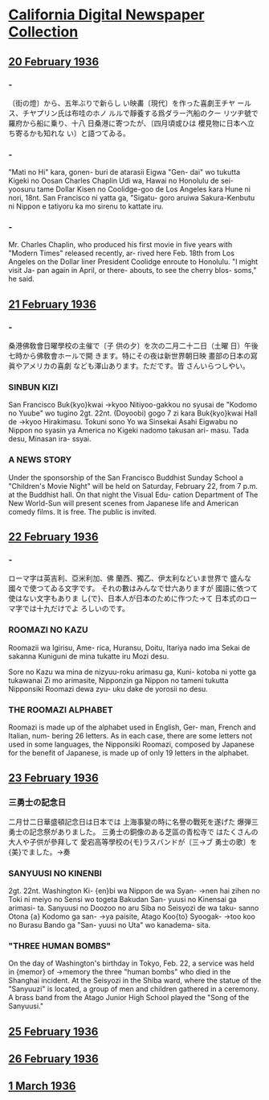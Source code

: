 # [California Digital Newspaper Collection](https://cdnc.ucr.edu/?a=q&r=1&results=1&sf=byDA&e=-------en--20-NWS-1--txt-txIN-roomazi-------)

## [20 February 1936](https://cdnc.ucr.edu/?a=d&d=NWS19360220-01.1.8&srpos=2&e=-------en--20-NWS-1-byDA-txt-txIN-roomazi-------)

### -
〔街の燈〕から、五年ぶりで新らし
い映畵〔現代〕を作った喜劇王チヤ
ールス、チヤプリン氏は布哇のホノ
ルルで靜養する爲ダラー汽船のクー
リツヂ號で羅府から船に乗り、十八
日桑港に寄つたが、〔四月頃或ひは
櫻見物に日本へ立ち寄るかも知れな
い〕と語つてゐる。

### -
"Mati no Hi" kara, gonen-
buri de atarasii Eigwa "Gen-
dai" wo tukutta Kigeki no
Oosan Charles Chaplin Udi
wa, Hawai no Honolulu de sei-
yoosuru tame Dollar Kisen no
Coolidge-goo de Los Angeles
kara Hune ni nori, 18nt. San
Francisco ni yatta ga, "Sigatu-
goro aruiwa Sakura-Kenbutu
ni Nippon e tatiyoru ka mo
sirenu to kattate iru.

### -
Mr. Charles Chaplin, who
produced his first movie in
five years with "Modern
Times" released recently, ar-
rived here Feb. 18th from Los
Angeles on the Dollar liner
President Coolidge enroute to
Honolulu. "I might visit Ja-
pan again in April, or there-
abouts, to see the cherry blos-
soms," he said.

## [21 February 1936](https://cdnc.ucr.edu/?a=d&d=NWS19360221-01.1.8&srpos=3&e=-------en--20-NWS-1-byDA-txt-txIN-roomazi-------)

### -
桑港佛敎會日曜學校の主催で〔子
供の夕〕を次の二月二十二日（土曜
日）午後七時から佛敎會ホールで開
きます。特にその夜は新世界朝日映
畫部の日本の寫眞やアメリカの喜劇
なども澤山あります。ただです。皆
さんいらつしやい。

### SINBUN KIZI
San Francisco Buk{kyo}kwai →kyoo
Nitiyoo-gakkou no syusai de
"Kodomo no Yuube" wo tugino
2gt. 22nt. (Doyoobi) gogo 7
zi kara Buk{kyo}kwai Hall de →kyoo
Hirakimasu. Tokuni sono Yo
wa Sinsekai Asahi Eigwabu no
Nippon no syasin ya America
no Kigeki nadomo takusan ari-
masu. Tada desu, Minasan ira-
ssyai.

### A NEWS STORY
Under the sponsorship of
the San Francisco Buddhist
Sunday School a "Children's
Movie Night" will be held on
Saturday, February 22, from
7 p.m. at the Buddhist hall.
On that night the Visual Edu-
cation Department of The
New World-Sun will present
scenes from Japanese life and
American comedy films. It is
free. The public is invited.

## [22 February 1936](https://cdnc.ucr.edu/?a=d&d=NWS19360222-01.1.8&srpos=4&e=-------en--20-NWS-1-byDA-txt-txIN-roomazi-------)

### -
ローマ字は英吉利、亞米利加、佛
蘭西、獨乙、伊太利などいま世界で
盛んな國々で使つてゐる文字です。
それの數はみんなで廿六ありますが
國語に依つて使はない文字もありま
し{で}、日本人が日本のために作つた→て
日本式のローマ字では十九だけでよ
ろしいのです。

### ROOMAZI NO KAZU
Roomazii wa Igirisu, Ame-
rica, Huransu, Doitu, Itariya
nado ima Sekai de sakanna
Kuniguni de mina tukatte iru
Mozi desu.

Sore no Kazu wa mina de
nizyuu-roku arimasu ga, Kuni-
kotoba ni yotte ga tukawanai
Zi mo arimasite, Nipponzin
ga Nippon no tameni tukutta
Nipponsiki Roomazi dewa zyu-
uku dake de yorosii no desu.

### THE ROOMAZI ALPHABET
Roomazi is made up of the
alphabet used in English, Ger-
man, French and Italian, num-
bering 26 letters. As in each
case, there are some letters not
used in some languages, the
Nipponsiki Roomazi, composed
by Japanese for the benefit of
Japanese, is made up of only
19 letters in the alphabet.

## [23 February 1936](https://cdnc.ucr.edu/?a=d&d=NWS19360223-01.1.8&srpos=5&e=-------en--20-NWS-1-byDA-txt-txIN-roomazi-------)

### 三勇士の記念日
二月廿二日華盛頓記念日は日本では
上海事變の時に名譽の戰死を遂げた
爆弾三勇士の記念祭がありました。
三勇士の銅像のある芝區の青松寺で
はたくさんの大人や子供が參拜して
愛宕高等學校の{モ}ラスバンドが〔三→ブ
勇士の歌〕を{美}でました。→奏

### SANYUUSI NO KINENBI
2gt. 22nt. Washington Ki-
{en}bi wa Nippon de wa Syan- →nen
hai zihen no Toki ni meiyo no
Sensi wo togeta Bakudan San-
yuusi no Kinensai ga arimasi-
ta. Sanyuusi no Doozoo no aru
Siba no Seisyozi de wa taku-
sanno Otona {a} Kodomo ga san- →ya
paisite, Atago Koo{to} Syoogak- →too
koo no Burasu Bando ga "San-
yuusi no Uta" wo kanadema-
sita.

### "THREE HUMAN BOMBS"
On the day of Washington's
birthday in Tokyo, Feb. 22, a
service was held in {memor} of →memory
the three "human bombs" who
died in the Shanghai incident.
At the Seisyozi in the Shiba
ward, where the statue of the
"Sanyuuzi" is located, a group
of men and children gathered
in a ceremony. A brass band
from the Atago Junior High
School played the "Song of the
Sanyuusi."

## [25 February 1936](https://cdnc.ucr.edu/?a=d&d=NWS19360225-01.1.8&srpos=6&e=-------en--20-NWS-1-byDA-txt-txIN-roomazi-------)

## [26 February 1936](https://cdnc.ucr.edu/?a=d&d=NWS19360226-01.1.8&srpos=7&e=-------en--20-NWS-1-byDA-txt-txIN-roomazi-------)

## [1 March 1936](https://cdnc.ucr.edu/?a=d&d=NWS19360301-01.1.8&srpos=9&e=-------en--20-NWS-1-byDA-txt-txIN-roomazi-------)
